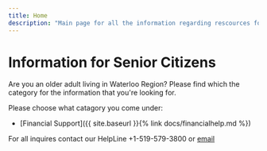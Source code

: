 ```yaml
---
title: Home
description: "Main page for all the information regarding rescources for seniors in the Waterloo region"
---
```


# Information for Senior Citizens

Are you an older adult living in Waterloo Region? 
Please find which the category for the information that you're looking for.

Please choose what catagory you come under:

- [Financial Support]({{ site.baseurl }}{% link docs/financialhelp.md %})


For all inquires contact our HelpLine +1-519-579-3800 or [email](mailto:info@waterlooregion.org)


